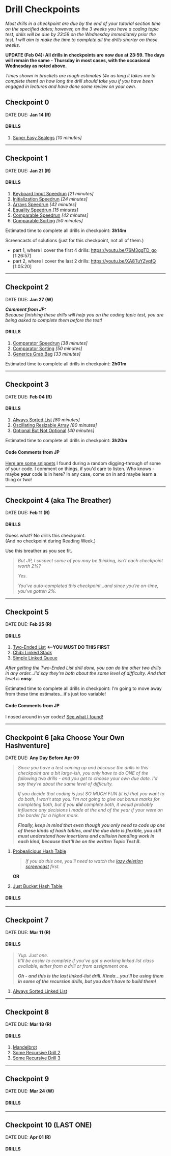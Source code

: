 # Drill Checkpoints

_Most drills in a checkpoint are due by the end of *your* tutorial section time on the specified dates; however, on the 3 weeks you have a coding topic test, drills will be due by 23:59 on the Wednesday immediately prior the test. I will aim to make the time to complete all the drills shorter on those weeks._

**UPDATE (Feb 04): All drills in checkpoints are now due at 23:59. The days will remain the same - Thursday in most cases, with the occasional Wednesday as noted above.**
  
_Times shown in brackets are rough estimates (4x as long it takes me to complete them) on how long the drill should take you if you have been engaged in lectures and have done some review on your own._

## Checkpoint 0

DATE DUE: **Jan 14 (R)**

#### DRILLS

1. [Super Easy Sealegs](https://github.com/MRU-CSIS-2503-202101-001/public-instructions/blob/main/drill-super-easy-sealegs.md) *[10 minutes]*

---

## Checkpoint 1

DATE DUE: **Jan 21 (R)**

#### DRILLS

1. [Keyboard Input Speedrun](https://github.com/MRU-CSIS-2503-202101-001/public-instructions/blob/main/drill-keyboard-input-speedrun.md) *[21 minutes]*
2. [Initialization Speedrun](https://github.com/MRU-CSIS-2503-202101-001/public-instructions/blob/main/drill-initialization-speedrun.md) *[24 minutes]*
3. [Arrays Speedrun](https://github.com/MRU-CSIS-2503-202101-001/public-instructions/blob/main/drill-arrays-speedrun.md) *[42 minutes]*
4. [Equality Speedrun](https://github.com/MRU-CSIS-2503-202101-001/public-instructions/blob/main/drill-equals-speedrun.md) *[15 minutes]*
5. [Comparable Speedrun](https://github.com/MRU-CSIS-2503-202101-001/public-instructions/blob/main/drill-comparable-speedrun.md) *[42 minutes]*
6. [Comparable Sorting](https://github.com/MRU-CSIS-2503-202101-001/public-instructions/blob/main/drill-comparable-sorting.md) *[50 minutes]*

Estimated time to complete all drills in checkpoint: **3h14m**

Screencasts of solutions (just for this checkpoint, not all of them.)

- part 1, where I cover the first 4 drills: https://youtu.be/76M3ggTD_go [1:26:57]
- part 2, where I cover the last 2 drills: https://youtu.be/XA8TuYZyqfQ [1:05:20] 

--- 

## Checkpoint 2

DATE DUE: **Jan 27 (W)**

_**Comment from JP:**   
Because finishing these drills will help you on the coding topic test, you are being asked to complete them before the test!_

#### DRILLS

1. [Comparator Speedrun](https://github.com/MRU-CSIS-2503-202101-001/public-instructions/blob/main/drill-comparator-speedrun.md) *[38 minutes]*
2. [Comparator Sorting](https://github.com/MRU-CSIS-2503-202101-001/public-instructions/blob/main/drill-comparator-sorting.md) _[50 minutes]_
3. [Generics Grab Bag](https://github.com/MRU-CSIS-2503-202101-001/public-instructions/blob/main/drill-generics-grab-bag.md) _[33 minutes]_


Estimated time to complete all drills in checkpoint: **2h01m**

---

## Checkpoint 3

DATE DUE: **Feb 04 (R)**

#### DRILLS

1. [Always Sorted List](https://github.com/MRU-CSIS-2503-202101-001/public-instructions/blob/main/drill-always-sorted-list.md) *[80 minutes]*
2. [Oscillating Resizable Array](https://github.com/MRU-CSIS-2503-202101-001/public-instructions/blob/main/drill-oscillating-resizable-array.md) _[80 minutes]_
3. [Optional But Not Optional](https://github.com/MRU-CSIS-2503-202101-001/public-instructions/blob/main/drill-optional-but-not-optional.md) _[40 minutes]_

Estimated time to complete all drills in checkpoint: **3h20m**

#### Code Comments from JP

[Here are some snippets](code_review_samples/2021-02-06.md) I found during a random digging-through of some of your code. I comment on things, if you'd care to listen. Who knows - maybe **your** code is in here? In any case, come on in and maybe learn a thing or two!

---

## Checkpoint 4 (aka The Breather)

DATE DUE: **Feb 11 (R)**

#### DRILLS

Guess what? No drills this checkpoint.  
(And no checkpoint during Reading Week.)

Use this breather as you see fit.

> _But JP, I suspect some of you may be thinking, isn't each checkpoint worth 2%?_  
> 
> _Yes._  
> 
> _You've auto-completed this checkpoint...and since you're on-time, you've gotten 2%._

---

## Checkpoint 5

DATE DUE: **Feb 25 (R)**

#### DRILLS

1. [Two-Ended List](https://github.com/MRU-CSIS-2503-202101-001/public-instructions/blob/main/drill-two-ended-list.md)  **<--YOU MUST DO THIS FIRST**
2. [Chibi Linked Stack](https://github.com/MRU-CSIS-2503-202101-001/public-instructions/blob/main/drill-chibi-linked-stack.md) 
3. [Simple Linked Queue](https://github.com/MRU-CSIS-2503-202101-001/public-instructions/blob/main/drill-simple-linked-queue.md)

_After getting the Two-Ended List drill done, you can do the other two drills in any order...I'd say they're both about the same level of difficulty. And that level is **easy**._

Estimated time to complete all drills in checkpoint: I'm going to move away from these time estimates...it's just too variable!

#### Code Comments from JP

I nosed around in yer codez! [See what I found!](code_review_samples/2021-03-01.md)

---

## Checkpoint 6 [aka Choose Your Own Hashventure]

DATE DUE: **Any Day Before Apr 09**

> _Since you have a test coming up and because the drills in this checkpoint are a bit large-ish, you only have to do ONE of the following two drills - and you get to choose your own due date. I'd say they're about the same level of difficulty._
>  
> _If you decide that coding is just SO MUCH FUN (it is) that you want to do both, I won't stop you. I'm not going to give out bonus marks for completing both, but if you **did** complete both, it would probably influence any decisions I made at the end of the year if your were on the border for a higher mark._
>
> _**Finally, keep in mind that even though you only need to code up one of these kinds of hash tables, and the due date is flexible, you still must understand how insertions and collision handling work in each kind, because that'll be on the written Topic Test B.**_


1. [Probealicious Hash Table](https://github.com/MRU-CSIS-2503-202101-001/public-instructions/blob/main/drill-probealicious-hash-table.md)  
   
   > _If you do this one, you'll need to watch the [lazy deletion screencast](https://youtu.be/MlNgYaSsUyM) first._

    **OR**

2. [Just Bucket Hash Table](https://github.com/MRU-CSIS-2503-202101-001/public-instructions/blob/main/drill-just-bucket-hash-table.md) 


#### DRILLS

---

## Checkpoint 7

DATE DUE: **Mar 11 (R)**

#### DRILLS

> _Yup. Just one.   
> It'll be easier to complete if you've got a working linked list class available, either from a drill or from assignment one._
> 
> _**Oh - and this is the last linked-list drill. Kinda...you'll be using them in some of the recursion drills, but you don't have to build them!**_

1. [Always Sorted Linked List](https://github.com/MRU-CSIS-2503-202101-001/public-instructions/blob/main/drill-always-sorted-linked-list.md) 

---

## Checkpoint 8

DATE DUE: **Mar 18 (R)**

#### DRILLS

1. [Mandelbrot](https://github.com/MRU-CSIS-2503-202101-001/public-instructions/blob/main/drill-mandelbrot.md)
2. [Some Recursive Drill 2](#) 
3. [Some Recursive Drill 3](#) 

---

## Checkpoint 9

DATE DUE: **Mar 24 (W)**

#### DRILLS

---

## Checkpoint 10 (LAST ONE)

DATE DUE: **Apr 01 (R)**

#### DRILLS